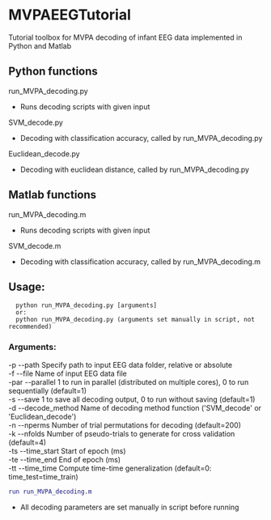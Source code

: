 # MVPAEEGTutorial
Tutorial toolbox for MVPA decoding of infant EEG data implemented in Python and Matlab

## Python functions
  
  run_MVPA_decoding.py    
  - Runs decoding scripts with given input 

  SVM_decode.py   
  - Decoding with classification accuracy, called by run_MVPA_decoding.py

  Euclidean_decode.py   
  - Decoding with euclidean distance, called by run_MVPA_decoding.py


## Matlab functions   
  
  run_MVPA_decoding.m   
  - Runs decoding scripts with given input

  SVM_decode.m   
  - Decoding with classification accuracy, called by run_MVPA_decoding.m 
   

## Usage: 
      python run_MVPA_decoding.py [arguments]
      or: 
      python run_MVPA_decoding.py (arguments set manually in script, not recommended)

### Arguments:   
  -p --path                Specify path to input EEG data folder, relative or absolute       
  -f --file                Name of input EEG data file    
  -par --parallel          1 to run in parallel (distributed on multiple cores), 0 to run sequentially (default=1)   
  -s --save                1 to save all decoding output, 0 to run without saving (default=1)   
  -d --decode_method       Name of decoding method function ('SVM_decode' or 'Euclidean_decode')   
  -n --nperms              Number of trial permutations for decoding (default=200)   
  -k --nfolds              Number of pseudo-trials to generate for cross validation (default=4)   
  -ts --time_start         Start of epoch (ms)    
  -te --time_end           End of epoch (ms)   
  -tt --time_time          Compute time-time generalization (default=0: time_test=time_train)   

```matlab
run run_MVPA_decoding.m
```
  - All decoding parameters are set manually in script before running
